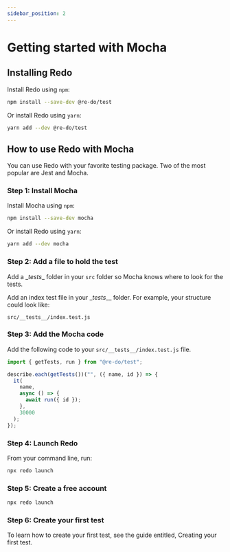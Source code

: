 ```yaml
---
sidebar_position: 2
---
```


# Getting started with Mocha

## Installing Redo

Install Redo using  ```npm```:

```bash
npm install --save-dev @re-do/test
```

Or install Redo using ```yarn```: 

```bash
yarn add --dev @re-do/test
```

## How to use Redo with Mocha

You can use Redo with your favorite testing package. Two of the most popular are Jest and Mocha.

### Step 1: Install Mocha

Install Mocha using  ```npm```:

```bash
npm install --save-dev mocha
```

Or install Redo using ```yarn```: 

```bash
yarn add --dev mocha
```

### Step 2: Add a file to hold the test

Add a \__tests__ folder in your `src` folder so Mocha knows where to look for the tests.

Add an index test file in your \__tests___ folder. For example, your structure could look like:

`src/__tests__/index.test.js`

### Step 3: Add the Mocha code

Add the following code to your `src/__tests__/index.test.js` file.

```jsx title="src/__tests__/index.test.js"
import { getTests, run } from "@re-do/test";

describe.each(getTests())("", ({ name, id }) => {
  it(
    name,
    async () => {
      await run({ id });
    },
    30000
  );
});
```

### Step 4: Launch Redo

From your command line, run:

```bash
npx redo launch
```

### Step 5: Create a free account

```bash
npx redo launch
```

### Step 6: Create your first test

To learn how to create your first test, see the guide entitled, Creating your first test.
